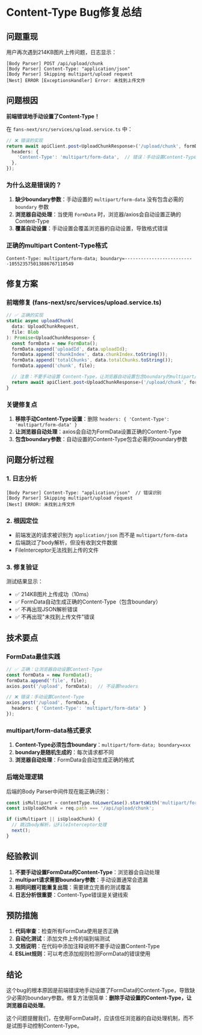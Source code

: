 # Content-Type Bug修复总结

## 问题重现

用户再次遇到214KB图片上传问题，日志显示：

```
[Body Parser] POST /api/upload/chunk
[Body Parser] Content-Type: "application/json"
[Body Parser] Skipping multipart/upload request
[Nest] ERROR [ExceptionsHandler] Error: 未找到上传文件
```

## 问题根因

**前端错误地手动设置了Content-Type！**

在 `fans-next/src/services/upload.service.ts` 中：

```typescript
// ❌ 错误的实现
return await apiClient.post<UploadChunkResponse>('/upload/chunk', formData, {
  headers: {
    'Content-Type': 'multipart/form-data',  // 错误：手动设置Content-Type
  },
});
```

### 为什么这是错误的？

1. **缺少boundary参数**：手动设置的 `multipart/form-data` 没有包含必需的 `boundary` 参数
2. **浏览器自动处理**：当使用 `FormData` 时，浏览器/axios会自动设置正确的Content-Type
3. **覆盖自动设置**：手动设置会覆盖浏览器的自动设置，导致格式错误

### 正确的multipart Content-Type格式

```
Content-Type: multipart/form-data; boundary=--------------------------105523575013886767110549
```

## 修复方案

### 前端修复 (fans-next/src/services/upload.service.ts)

```typescript
// ✅ 正确的实现
static async uploadChunk(
  data: UploadChunkRequest,
  file: Blob
): Promise<UploadChunkResponse> {
  const formData = new FormData();
  formData.append('uploadId', data.uploadId);
  formData.append('chunkIndex', data.chunkIndex.toString());
  formData.append('totalChunks', data.totalChunks.toString());
  formData.append('chunk', file);

  // 注意：不要手动设置 Content-Type，让浏览器自动设置包含boundary的multipart/form-data
  return await apiClient.post<UploadChunkResponse>('/upload/chunk', formData);
}
```

### 关键修复点

1. **移除手动Content-Type设置**：删除 `headers: { 'Content-Type': 'multipart/form-data' }`
2. **让浏览器自动处理**：axios会自动为FormData设置正确的Content-Type
3. **包含boundary参数**：自动设置的Content-Type包含必需的boundary参数

## 问题分析过程

### 1. 日志分析
```
[Body Parser] Content-Type: "application/json"  // 错误识别
[Body Parser] Skipping multipart/upload request
[Nest] ERROR: 未找到上传文件
```

### 2. 根因定位
- 前端发送的请求被识别为 `application/json` 而不是 `multipart/form-data`
- 后端跳过了body解析，但没有收到文件数据
- FileInterceptor无法找到上传的文件

### 3. 修复验证
测试结果显示：
- ✅ 214KB图片上传成功（10ms）
- ✅ FormData自动生成正确的Content-Type（包含boundary）
- ✅ 不再出现JSON解析错误
- ✅ 不再出现"未找到上传文件"错误

## 技术要点

### FormData最佳实践

```typescript
// ✅ 正确：让浏览器自动设置Content-Type
const formData = new FormData();
formData.append('file', file);
axios.post('/upload', formData);  // 不设置headers

// ❌ 错误：手动设置Content-Type
axios.post('/upload', formData, {
  headers: { 'Content-Type': 'multipart/form-data' }
});
```

### multipart/form-data格式要求

1. **Content-Type必须包含boundary**：`multipart/form-data; boundary=xxx`
2. **boundary是随机生成的**：每次请求都不同
3. **浏览器自动处理**：FormData会自动生成正确的格式

### 后端处理逻辑

后端的Body Parser中间件现在能正确识别：
```typescript
const isMultipart = contentType.toLowerCase().startsWith('multipart/form-data');
const isUploadChunk = req.path === '/api/upload/chunk';

if (isMultipart || isUploadChunk) {
  // 跳过body解析，让FileInterceptor处理
  next();
}
```

## 经验教训

1. **不要手动设置FormData的Content-Type**：浏览器会自动处理
2. **multipart请求需要boundary参数**：手动设置通常会遗漏
3. **相同问题可能重复出现**：需要建立完善的测试覆盖
4. **日志分析很重要**：Content-Type错误是关键线索

## 预防措施

1. **代码审查**：检查所有FormData使用是否正确
2. **自动化测试**：添加文件上传的端到端测试
3. **文档说明**：在代码中添加注释说明不要手动设置Content-Type
4. **ESLint规则**：可以考虑添加规则检测FormData的错误使用

## 结论

这个bug的根本原因是前端错误地手动设置了FormData的Content-Type，导致缺少必需的boundary参数。修复方法很简单：**删除手动设置的Content-Type，让浏览器自动处理**。

这个问题提醒我们，在使用FormData时，应该信任浏览器的自动处理机制，而不是试图手动控制Content-Type。 